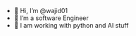 - 👋 Hi, I’m @wajid01
- 👀 I’m a software Engineer 
- 🌱 I am working with python and AI stuff 

<!---
wajid01/wajid01 is a ✨ special ✨ repository because its `README.md` (this file) appears on your GitHub profile.
You can click the Preview link to take a look at your changes.
--->
